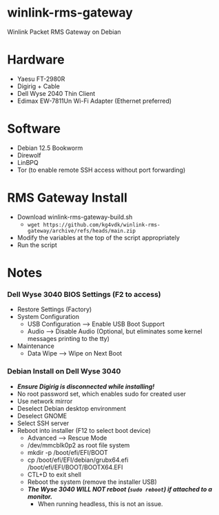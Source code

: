# winlink-rms-gateway
Winlink Packet RMS Gateway on Debian
# Hardware
- Yaesu FT-2980R
- Digirig + Cable
- Dell Wyse 2040 Thin Client
- Edimax EW-7811Un Wi-Fi Adapter (Ethernet preferred)

# Software
- Debian 12.5 Bookworm
- Direwolf
- LinBPQ
- Tor (to enable remote SSH access without port forwarding)

# RMS Gateway Install
- Download winlink-rms-gateway-build.sh
  * `wget https://github.com/kg4vdk/winlink-rms-gateway/archive/refs/heads/main.zip`
- Modify the variables at the top of the script appropriately
- Run the script

# Notes
### Dell Wyse 3040 BIOS Settings (F2 to access)
- Restore Settings (Factory)
- System Configuration
  * USB Configuration --> Enable USB Boot Support
  * Audio --> Disable Audio (Optional, but eliminates some kernel messages printing to the tty)
- Maintenance
  * Data Wipe --> Wipe on Next Boot
  
### Debian Install on Dell Wyse 3040
- ***Ensure Digirig is disconnected while installing!***
- No root password set, which enables sudo for created user
- Use network mirror
- Deselect Debian desktop environment
- Deselect GNOME
- Select SSH server
- Reboot into installer (F12 to select boot device)
  * Advanced --> Rescue Mode
  *  /dev/mmcblk0p2 as root file system
  * mkdir -p /boot/efi/EFI/BOOT
  * cp /boot/efi/EFI/debian/grubx64.efi /boot/efi/EFI/BOOT/BOOTX64.EFI
  * CTL+D to exit shell
  * Reboot the system (remove the installer USB)
  * ***The Wyse 3040 WILL NOT reboot (`sudo reboot`) if attached to a monitor.***
    - When running headless, this is not an issue.
